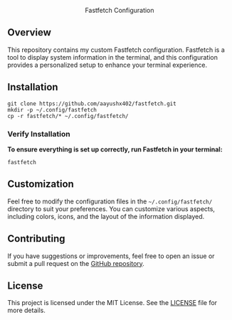 <p align="center">  Fastfetch Configuration </p>

## Overview

This repository contains my custom Fastfetch configuration. Fastfetch is a tool to display system information in the terminal, and this configuration provides a personalized setup to enhance your terminal experience.

## Installation

```shell
git clone https://github.com/aayushx402/fastfetch.git
mkdir -p ~/.config/fastfetch
cp -r fastfetch/* ~/.config/fastfetch/
```

### Verify Installation
**To ensure everything is set up correctly, run Fastfetch in your terminal:**

```shell
fastfetch
```
## Customization

Feel free to modify the configuration files in the `~/.config/fastfetch/` directory to suit your preferences. You can customize various aspects, including colors, icons, and the layout of the information displayed.

## Contributing

If you have suggestions or improvements, feel free to open an issue or submit a pull request on the [GitHub repository](https://github.com/aayushx402/fastfetch/).

## License

This project is licensed under the MIT License. See the [LICENSE](LICENSE) file for more details.
